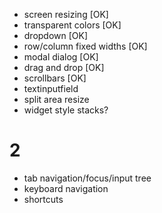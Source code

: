 - screen resizing [OK]
- transparent colors [OK]
- dropdown [OK]
- row/column fixed widths [OK]
- modal dialog [OK]
- drag and drop [OK]
- scrollbars [OK]
- textinputfield
- split area resize
- widget style stacks?

# 2
- tab navigation/focus/input tree
- keyboard navigation
- shortcuts
